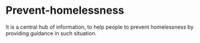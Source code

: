 # Prevent-homelessness
It is a central hub of information, to help people to prevent homelessness by providing guidance in such situation. 
